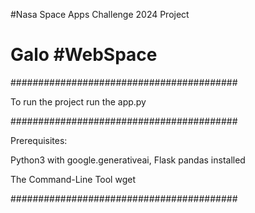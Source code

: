 #Nasa Space Apps Challenge 2024 Project
# Galo #WebSpace

#########################################

To run the project run the app.py

#########################################

Prerequisites:

  Python3 with google.generativeai, Flask pandas installed
  
  The Command-Line Tool wget
  
#########################################
